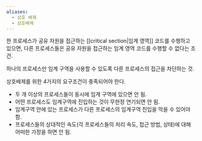 ```yaml
---
aliases:
  - 상호 배제
  - 상호배제
---
```

한 프로세스가 공유 자원을 접근하는 [[critical section|임계 영역]] 코드를 수행하고 있으면, 다른 프로세스들은 공유 자원을 접근하는 임계 영역 코드를 수행할 수 없다는 조건.   

하나의 프로세스만 임계 구역을 사용할 수 있도록 다른 프로세스의 접근을 차단하는 것. 

 
 상호배제를 위한 4가지의 요구조건이 충족되어야 한다.
- 두 개 이상의 프로세스들이 동시에 임계 구역에 있으면 안 됨.
- 어떤 프로세스도 임계구역에 진입하는 것이 무한정 연기되면 안 됨.
- 임계구역 안에 있는 프로세스가 다른 프로세스의 임계구역 진입을 막을 수 있어야 함.
- 프로세스들의 상대적인 속도(각 프로세스들의 처리 속도, 접근 방법, 상태)에 대해 어떠한 가정을 하면 안 됨.